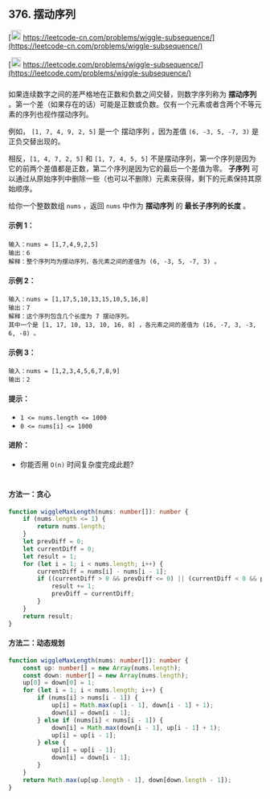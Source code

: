 ## 376. 摆动序列

[<img src="https://static.leetcode-cn.com/cn-mono-assets/production/assets/logo-dark-cn.c42314a8.svg" height="20" /> https://leetcode-cn.com/problems/wiggle-subsequence/](https://leetcode-cn.com/problems/wiggle-subsequence/)

[<img src="https://assets.leetcode.com/static_assets/public/webpack_bundles/images/logo-dark.e99485d9b.svg" height="20"/> https://leetcode.com/problems/wiggle-subsequence/](https://leetcode.com/problems/wiggle-subsequence/)

###

如果连续数字之间的差严格地在正数和负数之间交替，则数字序列称为 **摆动序列** 。第一个差（如果存在的话）可能是正数或负数。仅有一个元素或者含两个不等元素的序列也视作摆动序列。

例如， `[1, 7, 4, 9, 2, 5]` 是一个 摆动序列 ，因为差值 `(6, -3, 5, -7, 3)` 是正负交替出现的。

相反，`[1, 4, 7, 2, 5]` 和 `[1, 7, 4, 5, 5]` 不是摆动序列，第一个序列是因为它的前两个差值都是正数，第二个序列是因为它的最后一个差值为零。
**子序列** 可以通过从原始序列中删除一些（也可以不删除）元素来获得，剩下的元素保持其原始顺序。

给你一个整数数组 `nums` ，返回 `nums` 中作为 **摆动序列** 的 **最长子序列的长度** 。

#### 示例 1：

```
输入：nums = [1,7,4,9,2,5]
输出：6
解释：整个序列均为摆动序列，各元素之间的差值为 (6, -3, 5, -7, 3) 。
```

#### 示例 2：

```
输入：nums = [1,17,5,10,13,15,10,5,16,8]
输出：7
解释：这个序列包含几个长度为 7 摆动序列。
其中一个是 [1, 17, 10, 13, 10, 16, 8] ，各元素之间的差值为 (16, -7, 3, -3, 6, -8) 。
```

#### 示例 3：

```
输入：nums = [1,2,3,4,5,6,7,8,9]
输出：2
```

#### 提示：

-   `1 <= nums.length <= 1000`
-   `0 <= nums[i] <= 1000`

#### 进阶：

-   你能否用 `O(n)` 时间复杂度完成此题?

#

#### 方法一：贪心

```ts
function wiggleMaxLength(nums: number[]): number {
    if (nums.length <= 1) {
        return nums.length;
    }
    let prevDiff = 0;
    let currentDiff = 0;
    let result = 1;
    for (let i = 1; i < nums.length; i++) {
        currentDiff = nums[i] - nums[i - 1];
        if ((currentDiff > 0 && prevDiff <= 0) || (currentDiff < 0 && prevDiff >= 0)) {
            result += 1;
            prevDiff = currentDiff;
        }
    }
    return result;
}
```

#### 方法二：动态规划

```ts
function wiggleMaxLength(nums: number[]): number {
    const up: number[] = new Array(nums.length);
    const down: number[] = new Array(nums.length);
    up[0] = down[0] = 1;
    for (let i = 1; i < nums.length; i++) {
        if (nums[i] > nums[i - 1]) {
            up[i] = Math.max(up[i - 1], down[i - 1] + 1);
            down[i] = down[i - 1];
        } else if (nums[i] < nums[i - 1]) {
            down[i] = Math.max(down[i - 1], up[i - 1] + 1);
            up[i] = up[i - 1];
        } else {
            up[i] = up[i - 1];
            down[i] = down[i - 1];
        }
    }
    return Math.max(up[up.length - 1], down[down.length - 1]);
}
```
